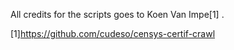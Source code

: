 All credits for the scripts goes to Koen Van Impe[1] . 

[1]https://github.com/cudeso/censys-certif-crawl
